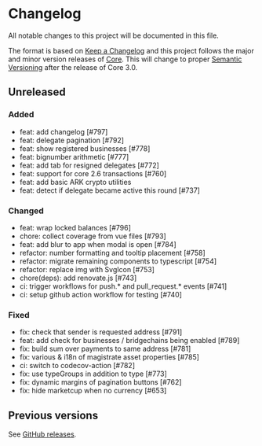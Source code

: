 # Changelog

All notable changes to this project will be documented in this file.

The format is based on [Keep a Changelog](http://keepachangelog.com/en/1.0.0/)
and this project follows the major and minor version releases of [Core](https://github.com/ArkEcosystem/core). This will change to proper [Semantic Versioning](http://semver.org/spec/v2.0.0.html) after the release of Core 3.0.

## Unreleased

### Added

- feat: add changelog [#797]
- feat: delegate pagination [#792]
- feat: show registered businesses [#778]
- feat: bignumber arithmetic [#777]
- feat: add tab for resigned delegates [#772]
- feat: support for core 2.6 transactions [#760]
- feat: add basic ARK crypto utilities
- feat: detect if delegate became active this round [#737]

### Changed

- feat: wrap locked balances [#796]
- chore: collect coverage from vue files [#793]
- feat: add blur to app when modal is open [#784]
- refactor: number formatting and tooltip placement [#758]
- refactor: migrate remaining components to typescript [#754]
- refactor: replace img with SvgIcon [#753]
- chore(deps): add renovate.js [#743]
- ci: trigger workflows for push.* and pull_request.* events [#741]
- ci: setup github action workflow for testing [#740]

### Fixed

- fix: check that sender is requested address [#791]
- feat: add check for businesses / bridgechains being enabled [#789]
- fix: build sum over payments to same address [#781]
- fix: various & i18n of magistrate asset properties [#785]
- ci: switch to codecov-action [#782]
- fix: use typeGroups in addition to type [#773]
- fix: dynamic margins of pagination buttons [#762]
- fix: hide marketcup when no currency [#653]

## Previous versions

See [GitHub releases](../releases).